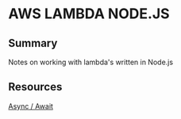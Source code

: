 # AWS LAMBDA NODE.JS

## Summary

Notes on working with lambda's written in Node.js

## Resources

[Async / Await](https://aws.amazon.com/blogs/compute/node-js-8-10-runtime-now-available-in-aws-lambda/)
